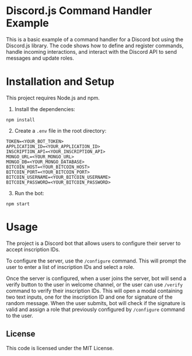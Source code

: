 # Discord.js Command Handler Example

This is a basic example of a command handler for a Discord bot using the Discord.js library. The code shows how to define and register commands, handle incoming interactions, and interact with the Discord API to send messages and update roles.

# Installation and Setup

This project requires Node.js and npm.

1. Install the dependencies:

```
npm install
```

2. Create a `.env` file in the root directory:

```
TOKEN=<YOUR_BOT_TOKEN>
APPLICATION_ID=<YOUR_APPLICATION_ID>
INSCRIPTION_API=<YOUR_INSCRIPTION_API>
MONGO_URL=<YOUR_MONGO_URL>
MONGO_DB=<YOUR_MONGO_DATABASE>
BITCOIN_HOST=<YOUR_BITCOIN_HOST>
BITCOIN_PORT=<YOUR_BITCOIN_PORT>
BITCOIN_USERNAME=<YOUR_BITCOIN_USERNAME>
BITCOIN_PASSWORD=<YOUR_BITCOIN_PASSWORD>
```

3. Run the bot:

```
npm start
```

# Usage

The project is a Discord bot that allows users to configure their server to accept inscription IDs.

To configure the server, use the `/configure` command. This will prompt the user to enter a list of inscription IDs and select a role.

Once the server is configured, when a user joins the server, bot will send a verify button to the user in welcome channel, or the user can use `/verify` command to verify their inscription IDs. This will open a modal containing two text inputs, one for the inscription ID and one for signature of the random message. When the user submits, bot will check if the signature is valid and assign a role that previously configured by `/configure` command to the user.

## License

This code is licensed under the MIT License.

